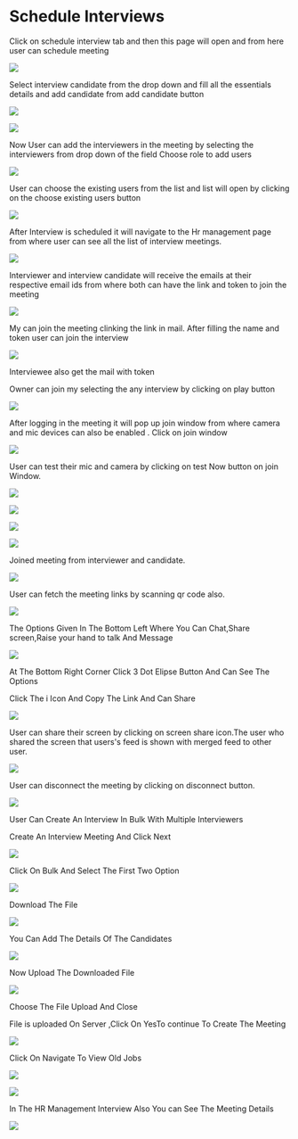 # Schedule Interviews

Click on schedule interview tab and then this page will open and from here user can schedule meeting 

![](../.gitbook/assets/image%20%28458%29.png)

Select interview candidate from the drop down and fill all the essentials details and add candidate from add candidate button

![](../.gitbook/assets/image%20%28475%29.png)

![](../.gitbook/assets/image%20%28399%29.png)

Now User can add the interviewers in the meeting by selecting the interviewers from drop down of the field Choose role to add users

![](../.gitbook/assets/image%20%28400%29.png)

User can choose the existing users from the list and list will open by clicking on the choose existing users button

![](../.gitbook/assets/image%20%28411%29.png)

After Interview is scheduled it will navigate to the Hr management page from where user can see all the list of interview meetings.

![](../.gitbook/assets/image%20%28397%29.png)

Interviewer and interview candidate will receive  the emails at their respective email ids from where both can have the link and token to join the meeting

![](../.gitbook/assets/image%20%28416%29.png)

My can join the meeting clinking the link in mail. After filling the name and token user can join the interview 

![](../.gitbook/assets/image%20%28481%29.png)

Interviewee also get the mail with token 

Owner can join my selecting the any interview by clicking on play button

![](../.gitbook/assets/image%20%28430%29.png)

After logging in the meeting it will pop up join window from where camera and mic devices can also be enabled . Click on join window

![](../.gitbook/assets/image%20%28477%29.png)

User can test their mic and camera by clicking on test Now button on join Window.

![](../.gitbook/assets/image%20%28469%29.png)

![](../.gitbook/assets/image%20%28440%29.png)

![](../.gitbook/assets/image%20%28472%29.png)

![](../.gitbook/assets/image%20%28436%29.png)

Joined meeting from interviewer and candidate.

![](../.gitbook/assets/image%20%28447%29.png)

User can fetch the meeting links by scanning qr code also.

![](../.gitbook/assets/image%20%28404%29.png)

The Options Given In The Bottom Left Where You Can Chat,Share screen,Raise your hand to talk And Message

![](../.gitbook/assets/image%20%28462%29.png)

At The Bottom Right Corner Click 3 Dot Elipse Button And Can See The Options

Click The i Icon And Copy The Link And Can Share

![](../.gitbook/assets/image%20%28419%29.png)

User can share their screen by clicking on screen share icon.The user who shared the screen that users's feed is shown with merged feed to other user. 

![](../.gitbook/assets/image%20%28392%29.png)

User can disconnect the meeting by clicking on disconnect button.

![](../.gitbook/assets/image%20%28434%29.png)

User Can Create An Interview In Bulk With Multiple Interviewers

Create An Interview Meeting And Click Next

![](../.gitbook/assets/image%20%28422%29.png)

Click On Bulk And Select The First Two Option

![](../.gitbook/assets/image%20%28451%29.png)

Download The File

![](../.gitbook/assets/image%20%28439%29.png)

You Can Add The Details Of The Candidates

![](../.gitbook/assets/image%20%28471%29.png)

Now Upload The Downloaded File

![](../.gitbook/assets/image%20%28401%29.png)

Choose The File Upload And Close

File is uploaded On Server ,Click On YesTo continue To Create The Meeting

![](../.gitbook/assets/image%20%28403%29.png)

Click On Navigate To View Old Jobs

![](../.gitbook/assets/image%20%28431%29.png)

![](../.gitbook/assets/image%20%28454%29.png)

In The HR Management Interview Also You can See The Meeting Details

![](../.gitbook/assets/image%20%28482%29.png)







